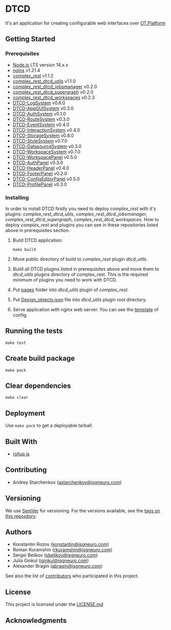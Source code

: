 # DTCD

It's an application for creating configurable web interfaces over [OT.Platform](https://ot-platform.ru/)

## Getting Started

### Prerequisites

- [Node.js](https://nodejs.org/en/) LTS version 14.x.x
- [nginx](https://nginx.org) v1.21.4
- [complex_rest](https://github.com/ISGNeuroTeam/complex_rest) v1.1.2
- [complex_rest_dtcd_utils](https://github.com/ISGNeuroTeam/complex_rest_dtcd_utils) v1.1.0
- [complex_rest_dtcd_jobsmanager](https://github.com/ISGNeuroTeam/complex_rest_dtcd_jobsmanager) v0.2.0
- [complex_rest_dtcd_supergraph](https://github.com/ISGNeuroTeam/complex_rest_dtcd_supergraph) v0.2.0
- [complex_rest_dtcd_workspaces](https://github.com/ISGNeuroTeam/complex_rest_dtcd_workspaces) v0.2.3
- [DTCD-LogSystem](https://github.com/ISGNeuroTeam/DTCD-LogSystem) v0.6.0
- [DTCD-AppGUISystem](https://github.com/ISGNeuroTeam/DTCD-AppGUISystem) v0.3.0
- [DTCD-AuthSystem](https://github.com/ISGNeuroTeam/DTCD-AuthSystem) v0.1.0
- [DTCD-RouteSystem](https://github.com/ISGNeuroTeam/DTCD-RouteSystem) v0.3.0
- [DTCD-EventSystem](https://github.com/ISGNeuroTeam/DTCD-EventSystem) v0.4.0
- [DTCD-InteractionSystem](https://github.com/ISGNeuroTeam/DTCD-InteractionSystem) v0.4.0
- [DTCD-StorageSystem](https://github.com/ISGNeuroTeam/DTCD-StorageSystem) v0.8.0
- [DTCD-StyleSystem](https://github.com/ISGNeuroTeam/DTCD-StyleSystem) v0.7.0
- [DTCD-DatasourceSystem](https://github.com/ISGNeuroTeam/DTCD-DatasourceSystem) v0.3.0
- [DTCD-WorkspaceSystem](https://github.com/ISGNeuroTeam/DTCD-WorkspaceSystem) v0.7.0
- [DTCD-WorkspacePanel](https://github.com/ISGNeuroTeam/DTCD-WorkspacePanel) v0.5.0
- [DTCD-AuthPanel](https://github.com/ISGNeuroTeam/DTCD-AuthPanel) v0.3.0
- [DTCD-HeaderPanel](https://github.com/ISGNeuroTeam/DTCD-HeaderPanel) v0.4.0
- [DTCD-FooterPanel](https://github.com/ISGNeuroTeam/DTCD-FooterPanel) v0.2.0
- [DTCD-ConfigEditorPanel](https://github.com/ISGNeuroTeam/DTCD-ConfigEditorPanel) v0.5.0
- [DTCD-ProfilePanel](https://github.com/ISGNeuroTeam/DTCD-ProfilePanel) v0.3.0

### Installing

In order to install DTCD firstly you need to deploy _complex_rest_ with it's plugins: _complex_rest_dtcd_utils_, _complex_rest_dtcd_jobsmanager_, _complex_rest_dtcd_supergraph_, _complex_rest_dtcd_workspaces_. How to deploy _complex_rest_ and plugins you can see in these repositories listed above in prerequisites section.

1. Build DTCD application:

   ```
   make build
   ```

2. Move public directory of build to _complex_rest_ plugin _dtcd_utils_.
3. Build all DTCD plugins listed in prerequisites above and move them to _dtcd_utils_ plugins directory of complex_rest. This is the required minimum of plugins you need to work with DTCD.
4. Put [pages](/docs/pages/) folder into _dtcd_utils_ plugin of _complex_rest_.
5. Put [Design_objects.json](/docs/Design_objects.json) file into _dtcd_utils_ plugin root directory.
6. Serve application with nginx web server. You can see the [template](/docs/nginx_config.conf.template) of config.

## Running the tests

```
make test
```

## Create build package

```
make pack
```

## Clear dependencies

```
make clear
```

## Deployment

Use `make pack` to get a deployable tarball.

## Built With

- [rollup.js](https://maven.apache.org/)

## Contributing

- Andrey Starchenkov (astarchenkov@isgneuro.com)

## Versioning

We use [SemVer](http://semver.org/) for versioning. For the versions available, see the [tags on this repository](https://github.com/ISGNeuroTeam/DataCAD/tags).

## Authors

- Konstantin Rozov (konstantin@isgneuro.com)
- Roman Kuramshin (rkuramshin@isgneuro.com)
- Sergei Belikov (sbelikov@isgneuro.com)
- Julia Ginkul (jginkul@isgneuro.com)
- Alexander Bragin (abragin@isgneuro.com)

See also the list of [contributors](https://github.com/ISGNeuroTeam/DataCAD/contributors) who participated in this project.

## License

This project is licensed under the [LICENSE.md](LICENSE.md)

## Acknowledgments
